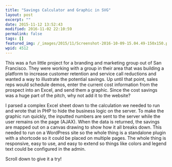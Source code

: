 ```yaml
---
title: "Savings Calculator and Graphic in SVG"
layout: post
excerpt: ""
date: 2015-11-12 13:52:43
modified: 2016-11-02 22:10:59
permalink: false
tags: []
featured_img: /_images/2015/11/Screenshot-2016-10-09-15.04.49-150x150.png
wpid: 4512
---
```



This was a fun little project for a branding and marketing group out of San Francisco. They were working with a group in their area that was building a platform to increase customer retention and service call reductions and wanted a way to illustrate the potential savings. Up until that point, sales reps would schedule demos, enter the current cost information from the prospect into an Excel, and send them a graphic. Since the cost savings was a huge part of the pitch, why not add it to the website?

I parsed a complex Excel sheet down to the calculation we needed to run and wrote that in PHP to hide the business logic on the server. To make the graphic run quickly, the inputted numbers are sent to the server while the user remains on the page (AJAX). When the data is returned, the savings are mapped out on a canvas drawing to show how it all breaks down. This needed to run on a WordPress site so the whole thing is a standalone plugin with a shortcode so it could be placed on multiple pages. The whole thing is responsive, easy to use, and easy to extend so things like colors and legend text could be configured in the admin.

Scroll down to give it a try!
